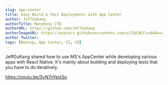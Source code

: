 ```yaml
---
slug: app-center
title: Easy Build & Test Deployments with App Center
author: JeffGuKang
authorTitle: Monymony CTO
authorURL: https://github.com/JeffGuKang
authorImageURL: https://avatars.githubusercontent.com/u/216363?s=64&v=4
author Twitter:
tags: [Meetup, App Center, CI, CD]
---
```


JeffGuKang shared how to use MS's AppCenter while developing various apps with React Native. It's mainly about building and deploying tests that you have to do iteratively.

https://youtu.be/SyN7nYejzSo
